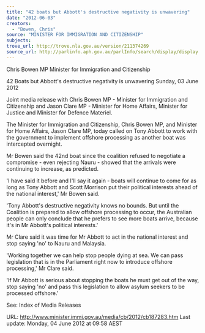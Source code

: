 ```yaml
---
title: "42 boats but Abbott's destructive negativity is unwavering"
date: "2012-06-03"
creators:
  - "Bowen, Chris"
source: "MINISTER FOR IMMIGRATION AND CITIZENSHIP"
subjects:
trove_url: http://trove.nla.gov.au/version/211374269
source_url: http://parlinfo.aph.gov.au/parlInfo/search/display/display.w3p;query=Id%3A%22media/pressrel/2275327%22
---
```


 Chris Bowen MP  Minister for Immigration and Citizenship   

 42 Boats but Abbott's destructive negativity is  unwavering  Sunday, 03 June 2012 

 Joint media release with Chris Bowen MP - Minister for Immigration and  Citizenship and Jason Clare MP - Minister for Home Affairs, Minister for  Justice and Minister for Defence Materiel. 

 The Minister for Immigration and Citizenship, Chris Bowen MP, and Minister for  Home Affairs, Jason Clare MP, today called on Tony Abbott to work with the  government to implement offshore processing as another boat was intercepted  overnight. 

 Mr Bowen said the 42nd boat since the coalition refused to negotiate a compromise -  even rejecting Nauru - showed that the arrivals were continuing to increase, as  predicted. 

 'I have said it before and I'll say it again - boats will continue to come for as long as  Tony Abbott and Scott Morrison put their political interests ahead of the national  interest,' Mr Bowen said. 

 'Tony Abbott's destructive negativity knows no bounds. But until the Coalition is  prepared to allow offshore processing to occur, the Australian people can only  conclude that he prefers to see more boats arrive, because it's in Mr Abbott's political  interests.' 

 Mr Clare said it was time for Mr Abbott to act in the national interest and stop saying  'no' to Nauru and Malaysia. 

 'Working together we can help stop people dying at sea. We can pass legislation that  is in the Parliament right now to introduce offshore processing,' Mr Clare said. 

 'If Mr Abbott is serious about stopping the boats he must get out of the way, stop  saying 'no' and pass this legislation to allow asylum seekers to be processed  offshore.' 

 

 See: Index of Media Releases 

 URL: http://www.minister.immi.gov.au/media/cb/2012/cb187283.htm  Last update: Monday, 04 June 2012 at 09:58 AEST  

